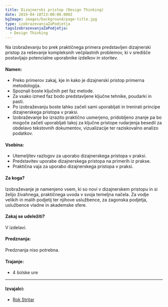 ```yaml
---
title: Dizajnerski pristop (Design Thinking)
date: 2019-04-18T23:00:00.000Z
bgImage: images/background/page-title.jpg
type: izobrazevanjaZaPodjetja
tagsIzobrazevanjaZaPodjetja:
  - Design Thinking
---
```

Na izobraževanju bo prek praktičnega primera predstavljen dizajnerski pristop za reševanje kompleksnih večplastnih problemov, ki v središče postavljajo potencialne uporabnike izdelkov in storitev.

#### Namen:

* Preko primerov zakaj, kje in kako je dizajnerski pristop primerna metodologija.
* Spoznali boste ključnih pet faz metode.
* Za vsako izmed faz bodo predstavljene ključne tehnike, poudarki in pasti.
* Po izobraževanju boste lahko začeli sami uporabljati in trenirati principe dizajnerskega pristopa v praksi.
* Izobraževanje bo izrazito praktično usmerjeno, pridobljeno znanje pa bo mogoče začeti uporabljati takoj za ključne pristope rudarjenja besedil za obdelavo tekstovnih dokumentov, vizualizacije ter raziskovalno analizo podatkov.

#### Vsebina:

* Utemeljitev razlogov za uporabo dizajnerskega pristopa v praksi.
* Predstavitev uporabe dizajnerskega pristopa na primerih iz prakse.
* Praktična vaja za uporabo dizajnerskega pristopa v praksi.

#### Za koga?

Izobraževanje je namenjeno vsem, ki so novi v dizajnerskem pristopu in si želijo živahnega, praktičnega uvoda v svoja temeljna načela. Za vodje velikih in malih podjetij ter njihove uslužbence, za zagonska podjetja, uslužbence vladne in akademske sfere.

#### Zakaj se udeležiti?

V izdelavi.

#### Predznanja:

Predznanja niso potrebna.

#### Trajanje:

* 4 šolske ure

- - -

#### Izvajalci:

* [Rok Stritar](/izvajalci/rok-stritar/)
